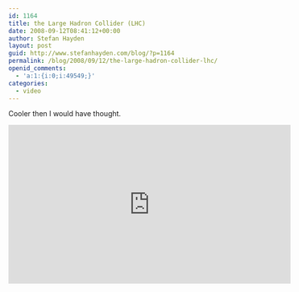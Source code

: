 ```yaml
---
id: 1164
title: the Large Hadron Collider (LHC)
date: 2008-09-12T08:41:12+00:00
author: Stefan Hayden
layout: post
guid: http://www.stefanhayden.com/blog/?p=1164
permalink: /blog/2008/09/12/the-large-hadron-collider-lhc/
openid_comments:
  - 'a:1:{i:0;i:49549;}'
categories:
  - video
---
```

Cooler then I would have thought.

<iframe width="560" height="315" src="https://www.youtube.com/embed/qQNpucos9wc&hl=en&fs=1" title="YouTube video player" frameborder="0" allow="accelerometer; autoplay; clipboard-write; encrypted-media; gyroscope; picture-in-picture" allowfullscreen></iframe>